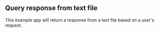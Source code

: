 ## Query response from text file

This example app will return a response from a text file based on a user's request.
